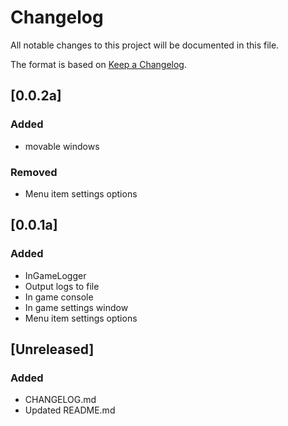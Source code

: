 # Changelog

All notable changes to this project will be documented in this file.

The format is based on [Keep a Changelog](https://keepachangelog.com/en/1.0.0/).

## [0.0.2a]
### Added
- movable windows

### Removed
- Menu item settings options

## [0.0.1a]
### Added
- InGameLogger
- Output logs to file
- In game console
- In game settings window
- Menu item settings options

## [Unreleased]
### Added
- CHANGELOG.md
- Updated README.md
